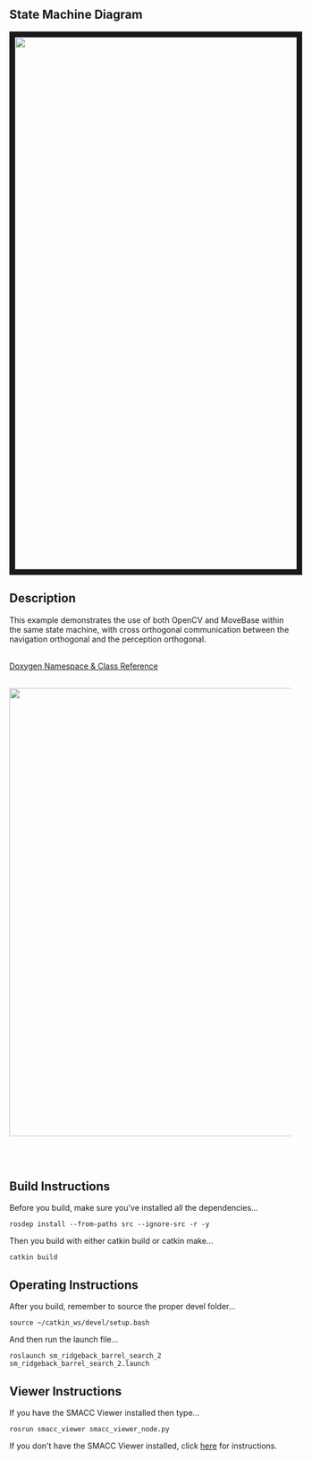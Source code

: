  <h2>State Machine Diagram</h2>
<img src="https://github.com/reelrbtx/SMACC/blob/master/smacc_sm_reference_library/sm_ridgeback_barrel_search_2/docs/smacc_state_machine_20200822-022028.dot.svg" width="950" align="center" border="10"/>

<h2>Description</h2> This example demonstrates the use of both OpenCV and MoveBase within the same state machine, with cross orthogonal communication between the navigation orthogonal and the perception orthogonal.<br></br>

 <a href="https://reelrbtx.github.io/smacc_doxygen/master/html/namespacesm__moveit.html">Doxygen Namespace & Class Reference</a>
 <br></br>

 <p align="center">
 <img src="https://github.com/reelrbtx/SMACC/blob/master/smacc_sm_reference_library/sm_ridgeback_barrel_search_2/docs/sm_ridgeback_barrel_search_2.JPG" width="800"/>
 </p>
 <br></br>

 <h2>Build Instructions</h2>
Before you build, make sure you've installed all the dependencies...

```
rosdep install --from-paths src --ignore-src -r -y
```

Then you build with either catkin build or catkin make...

```
catkin build
```

<h2>Operating Instructions</h2>
After you build, remember to source the proper devel folder...

```
source ~/catkin_ws/devel/setup.bash
```

And then run the launch file...

```
roslaunch sm_ridgeback_barrel_search_2 sm_ridgeback_barrel_search_2.launch
```

<h2>Viewer Instructions</h2>
If you have the SMACC Viewer installed then type...

```
rosrun smacc_viewer smacc_viewer_node.py
```

If you don't have the SMACC Viewer installed, click <a href="http://smacc.ninja/smacc-viewer/">here</a> for instructions.

